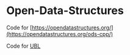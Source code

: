 # Open-Data-Structures
Code for [https://opendatastructures.org/](https://opendatastructures.org/ods-cpp/)

Code for [UBL](https://github.com/Universidade-Livre/grupo-estrutura-de-dados)
